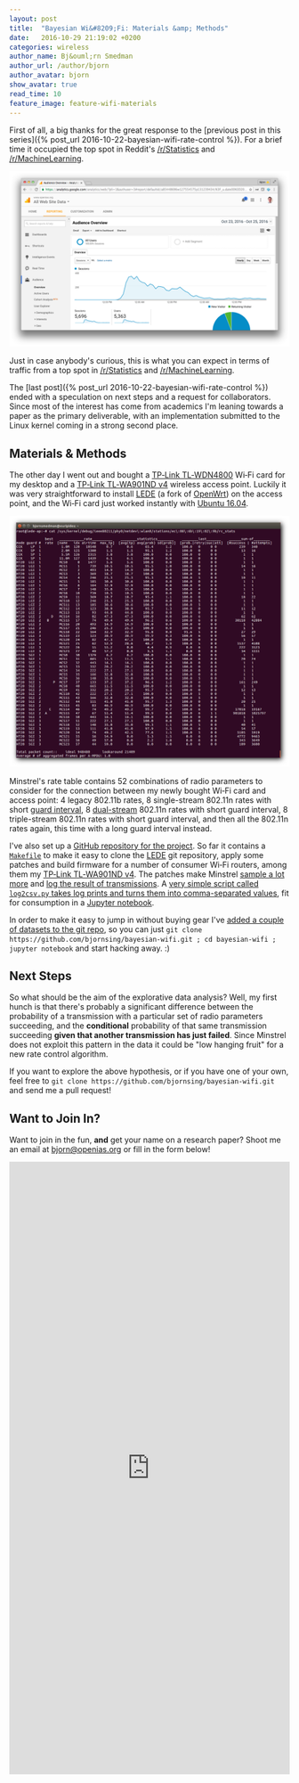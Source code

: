 ```yaml
--- 
layout: post
title:  "Bayesian Wi&#8209;Fi: Materials &amp; Methods"
date:   2016-10-29 21:19:02 +0200
categories: wireless
author_name: Bj&ouml;rn Smedman
author_url: /author/bjorn
author_avatar: bjorn
show_avatar: true
read_time: 10
feature_image: feature-wifi-materials
---
```

First of all, a big thanks for the great response to the [previous post in this
series]({% post_url 2016-10-22-bayesian-wifi-rate-control %}). For a brief time it
occupied the top spot in Reddit's [/r/Statistics](http://www.reddit.com/r/statistics) and
[/r/MachineLearning](http://www.reddit.com/r/MachineLearning).

![Google Analytics Screenshot](/img/google-analytics-screenshot.png)
<p class="caption">Just in case anybody's curious, this is what you can expect in terms of traffic from
a top spot in <a href="http://www.reddit.com/r/statistics">/r/Statistics</a> and
<a href="http://www.reddit.com/r/MachineLearning">/r/MachineLearning</a>.</p>

The [last post]({% post_url 2016-10-22-bayesian-wifi-rate-control %}) ended with a speculation on
next steps and a request for collaborators. Since most of the interest has come from academics I'm
leaning towards a paper as the primary deliverable, with an implementation submitted to the Linux
kernel coming in a strong second place.

## Materials & Methods

The other day I went out and bought a
[TP&#8209;Link TL&#8209;WDN4800](http://www.tp-link.com/en/products/details/cat-11_TL-WDN4800.html)
Wi&#8209;Fi card for my desktop and a
[TP&#8209;Link TL&#8209;WA901ND v4](http://www.tp-link.com/en/products/details/cat-12_TL-WA901ND.html)
wireless access point. Luckily it was very straightforward to install
[LEDE](https://www.lede-project.org/) (a fork of [OpenWrt](https://openwrt.org/)) on the access point,
and the Wi&#8209;Fi card just worked instantly with [Ubuntu 16.04](http://releases.ubuntu.com/16.04/).

![Wi-Fi Rates Screenshot](/img/wifi-rc_stats.png)
<p class="caption">Minstrel's rate table contains 52 combinations of radio parameters to consider for
the connection between my newly bought Wi&#8209;Fi card and access point: 4 legacy 802.11b rates, 8
single-stream 802.11n rates with short
<a href="https://en.wikipedia.org/wiki/Guard_interval">guard interval</a>, 8
<a href="https://en.wikipedia.org/wiki/Spatial_multiplexing">dual-stream</a> 802.11n rates with short
guard interval, 8 triple-stream 802.11n rates with short guard interval, and then all the 802.11n
rates again, this time with a long guard interval instead.</p>

I've also set up a [GitHub repository for the project](https://github.com/bjornsing/bayesian-wifi).
So far it contains a
[```Makefile```](https://github.com/bjornsing/bayesian-wifi/blob/d1e05eac11751cc8c530699c0bec404797854d7a/Makefile)
to make it easy to clone the [LEDE](https://www.lede-project.org/) git repository, apply some patches
and build firmware for a number of consumer Wi&#8209;Fi routers, among them my
[TP&#8209;Link TL&#8209;WA901ND v4](http://www.tp-link.com/en/products/details/cat-12_TL-WA901ND.html).
The patches make Minstrel
[sample a lot more](https://github.com/bjornsing/bayesian-wifi/blob/d1e05eac11751cc8c530699c0bec404797854d7a/mac80211-patches/990-mac80211-sample-alot.patch)
and [log the result of transmissions](https://github.com/bjornsing/bayesian-wifi/blob/524cea24574ec18482337a3e2ee299b1e15d20be/mac80211-patches/991-mac80211-print-xmit.patch).
A [very simple script called ```log2csv.py``` takes log prints and turns them into comma-separated
values](https://github.com/bjornsing/bayesian-wifi/blob/524cea24574ec18482337a3e2ee299b1e15d20be/bin/log2csv.py),
fit for consumption in a
[Jupyter notebook](https://github.com/bjornsing/bayesian-wifi/blob/0adf2612503b1372276a0a4304386ec598a79cfb/explore.ipynb).

In order to make it easy to jump in without buying gear I've
[added a couple of datasets to the git repo](https://github.com/bjornsing/bayesian-wifi/commit/f3b92911551808dbeff149b141eaa5db1594180c),
so you can just
```git clone https://github.com/bjornsing/bayesian-wifi.git ; cd bayesian-wifi ; jupyter notebook```
and start hacking away. :)

## Next Steps

So what should be the aim of the explorative data analysis? Well, my first hunch is that there's
probably a significant difference between the probability of a transmission with a particular set of
radio parameters succeeding, and the **conditional** probability of that same transmission succeeding
**given that another transmission has just failed**. Since Minstrel does not exploit this pattern in
the data it could be "low hanging fruit" for a new rate control algorithm.

If you want to explore the above hypothesis, or if you have one of your own, feel free to
```git clone https://github.com/bjornsing/bayesian-wifi.git``` and send me a pull request!

## Want to Join In?

Want to join in the fun, **and** get your name on a research paper? Shoot me an email at
<bjorn@openias.org> or fill in the form below!

<iframe
src="https://docs.google.com/forms/d/e/1FAIpQLSc1sEx335_JdWxLcfXUggpk9rl41QbFx1jQfjfHqAecdO2DYA/viewform?embedded=true"
width="100%" height="1100" frameborder="0" marginheight="0" marginwidth="0">Loading...</iframe>


